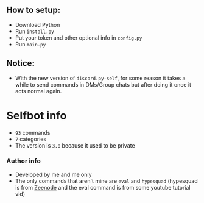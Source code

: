 ## How to setup:
- Download Python
- Run `install.py`
- Put your token and other optional info in `config.py` 
- Run `main.py`

## Notice:
- With the new version of `discord.py-self`, for some reason it takes a while to send commands in DMs/Group chats but after doing it once it acts normal again.

# Selfbot info
- `93` commands
- `7` categories
- The version is `3.0` because it used to be private

### Author info
- Developed by me and me only
- The only commands that aren't mine are `eval` and `hypesquad` (hypesquad is from [Zeenode](https://github.com/zeenode/selfbot) and the eval command is from some youtube tutorial vid)
